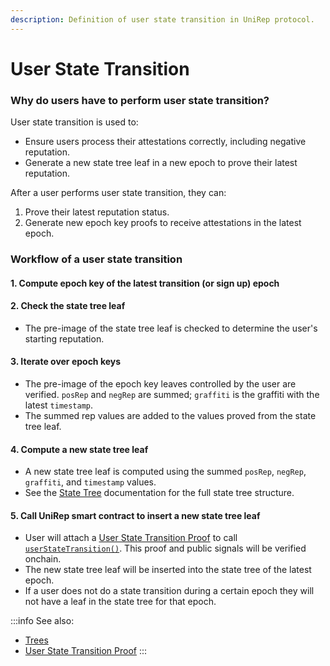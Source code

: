 ```yaml
---
description: Definition of user state transition in UniRep protocol.
---
```


# User State Transition

### Why do users have to perform user state transition?

User state transition is used to:

* Ensure users process their attestations correctly, including negative reputation.
* Generate a new state tree leaf in a new epoch to prove their latest reputation.

After a user performs user state transition, they can:

1. Prove their latest reputation status.
2. Generate new epoch key proofs to receive attestations in the latest epoch.

### Workflow of a user state transition

#### 1. Compute epoch key of the latest transition (or sign up) epoch

#### 2. Check the state tree leaf
* The pre-image of the state tree leaf is checked to determine the user's starting reputation.

#### 3. Iterate over epoch keys

* The pre-image of the epoch key leaves controlled by the user are verified. `posRep` and `negRep` are summed;  `graffiti` is the graffiti with the latest `timestamp`.
* The summed rep values are added to the values proved from the state tree leaf.

#### 4. Compute a new state tree leaf

* A new state tree leaf is computed using the summed `posRep`, `negRep`, `graffiti`, and `timestamp` values.
* See the [State Tree](trees.md) documentation for the full state tree structure.

#### 5. Call UniRep smart contract to insert a new state tree leaf

* User will attach a [User State Transition Proof](../circuits-api/circuits#user-state-transition-proof) to call [`userStateTransition()`](https://github.com/Unirep/Unirep/blob/f3502e1a551f63ab44b73444b60ead8731d45167/packages/contracts/contracts/Unirep.sol#L559). This proof and public signals will be verified onchain.
* The new state tree leaf will be inserted into the state tree of the latest epoch.
* If a user does not do a state transition during a certain epoch they will not have a leaf in the state tree for that epoch.

:::info
See also:

* [Trees](trees.md)
* [User State Transition Proof](../circuits-api/circuits#user-state-transition-proof)
:::
